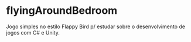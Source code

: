# flyingAroundBedroom
Jogo simples no estilo Flappy Bird p/ estudar sobre o desenvolvimento de jogos com C# e Unity.
